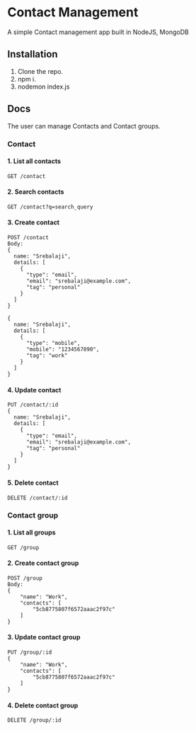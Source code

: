 # Contact Management
A simple Contact management app built in NodeJS, MongoDB

## Installation
1. Clone the repo.
2. npm i.
3. nodemon index.js

## Docs
The user can manage Contacts and Contact groups.

### Contact

#### 1. List all contacts
```
GET /contact
```

#### 2. Search contacts
```
GET /contact?q=search_query
```

#### 3. Create contact
```
POST /contact
Body:
{
  name: "Srebalaji",
  details: [
    {
      "type": "email",
      "email": "srebalaji@example.com",
      "tag": "personal"
    }
  ]
}

{
  name: "Srebalaji",
  details: [
    {
      "type": "mobile",
      "mobile": "1234567890",
      "tag": "work"
    }
  ]
}
```

#### 4. Update contact
```
PUT /contact/:id
{
  name: "Srebalaji",
  details: [
    {
      "type": "email",
      "email": "srebalaji@example.com",
      "tag": "personal"
    }
  ]
}
```

#### 5. Delete contact
```
DELETE /contact/:id
```

### Contact group

#### 1. List all groups
```
GET /group
```

#### 2. Create contact group
```
POST /group
Body:
{
	"name": "Work",
	"contacts": [
		"5cb8775807f6572aaac2f97c"
	]
}

```

#### 3. Update contact group
```
PUT /group/:id
{
	"name": "Work",
	"contacts": [
		"5cb8775807f6572aaac2f97c"
	]
}
```

#### 4. Delete contact group
```
DELETE /group/:id
```
